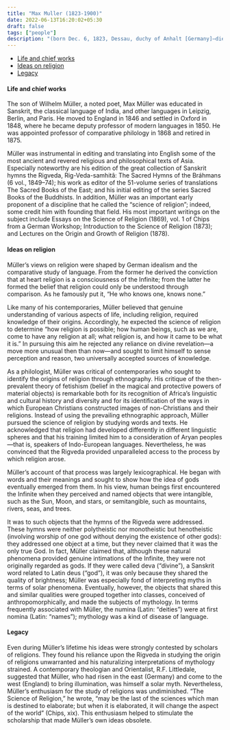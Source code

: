 ```yaml
---
title: "Max Muller (1823-1900)"
date: 2022-06-13T16:20:02+05:30
draft: false
tags: ["people"]
description: "(born Dec. 6, 1823, Dessau, duchy of Anhalt [Germany]—died Oct. 28, 1900, Oxford, Eng.), German scholar of comparative language, religion, and mythology. Müller’s special areas of interest were Sanskrit philology and the religions of India." 
---
```



- [Life and chief works](#life-and-chief-works)
- [Ideas on religion](#ideas-on-religion)
- [Legacy](#legacy)

#### Life and chief works

The son of Wilhelm Müller, a noted poet, Max Müller was educated in Sanskrit, the classical language of India, and other languages in Leipzig, Berlin, and Paris. He moved to England in 1846 and settled in Oxford in 1848, where he became deputy professor of modern languages in 1850. He was appointed professor of comparative philology in 1868 and retired in 1875.

Müller was instrumental in editing and translating into English some of the most ancient and revered religious and philosophical texts of Asia. Especially noteworthy are his edition of the great collection of Sanskrit hymns the Rigveda, Rig-Veda-samhitâ: The Sacred Hymns of the Bráhmans (6 vol., 1849–74); his work as editor of the 51-volume series of translations The Sacred Books of the East; and his initial editing of the series Sacred Books of the Buddhists. In addition, Müller was an important early proponent of a discipline that he called the “science of religion”; indeed, some credit him with founding that field. His most important writings on the subject include Essays on the Science of Religion (1869), vol. 1 of Chips from a German Workshop; Introduction to the Science of Religion (1873); and Lectures on the Origin and Growth of Religion (1878).

#### Ideas on religion

Müller’s views on religion were shaped by German idealism and the comparative study of language. From the former he derived the conviction that at heart religion is a consciousness of the Infinite; from the latter he formed the belief that religion could only be understood through comparison. As he famously put it, “He who knows one, knows none.”

Like many of his contemporaries, Müller believed that genuine understanding of various aspects of life, including religion, required knowledge of their origins. Accordingly, he expected the science of religion to determine “how religion is possible; how human beings, such as we are, come to have any religion at all; what religion is, and how it came to be what it is.” In pursuing this aim he rejected any reliance on divine revelation—a move more unusual then than now—and sought to limit himself to sense perception and reason, two universally accepted sources of knowledge.

As a philologist, Müller was critical of contemporaries who sought to identify the origins of religion through ethnography. His critique of the then-prevalent theory of fetishism (belief in the magical and protective powers of material objects) is remarkable both for its recognition of Africa’s linguistic and cultural history and diversity and for its identification of the ways in which European Christians constructed images of non-Christians and their religions. Instead of using the prevailing ethnographic approach, Müller pursued the science of religion by studying words and texts. He acknowledged that religion had developed differently in different linguistic spheres and that his training limited him to a consideration of Aryan peoples—that is, speakers of Indo-European languages. Nevertheless, he was convinced that the Rigveda provided unparalleled access to the process by which religion arose.

Müller’s account of that process was largely lexicographical. He began with words and their meanings and sought to show how the idea of gods eventually emerged from them. In his view, human beings first encountered the Infinite when they perceived and named objects that were intangible, such as the Sun, Moon, and stars, or semitangible, such as mountains, rivers, seas, and trees.

It was to such objects that the hymns of the Rigveda were addressed. These hymns were neither polytheistic nor monotheistic but henotheistic (involving worship of one god without denying the existence of other gods): they addressed one object at a time, but they never claimed that it was the only true God. In fact, Müller claimed that, although these natural phenomena provided genuine intimations of the Infinite, they were not originally regarded as gods. If they were called deva (“divine”), a Sanskrit word related to Latin deus (“god”), it was only because they shared the quality of brightness; Müller was especially fond of interpreting myths in terms of solar phenomena. Eventually, however, the objects that shared this and similar qualities were grouped together into classes, conceived of anthropomorphically, and made the subjects of mythology. In terms frequently associated with Müller, the numina (Latin: “deities”) were at first nomina (Latin: “names”); mythology was a kind of disease of language.



#### Legacy

Even during Müller’s lifetime his ideas were strongly contested by scholars of religions. They found his reliance upon the Rigveda in studying the origin of religions unwarranted and his naturalizing interpretations of mythology strained. A contemporary theologian and Orientalist, R.F. Littledale, suggested that Müller, who had risen in the east (Germany) and come to the west (England) to bring illumination, was himself a solar myth. Nevertheless, Müller’s enthusiasm for the study of religions was undiminished. “The Science of Religion,” he wrote, “may be the last of the sciences which man is destined to elaborate; but when it is elaborated, it will change the aspect of the world” (Chips, xix). This enthusiasm helped to stimulate the scholarship that made Müller’s own ideas obsolete.


